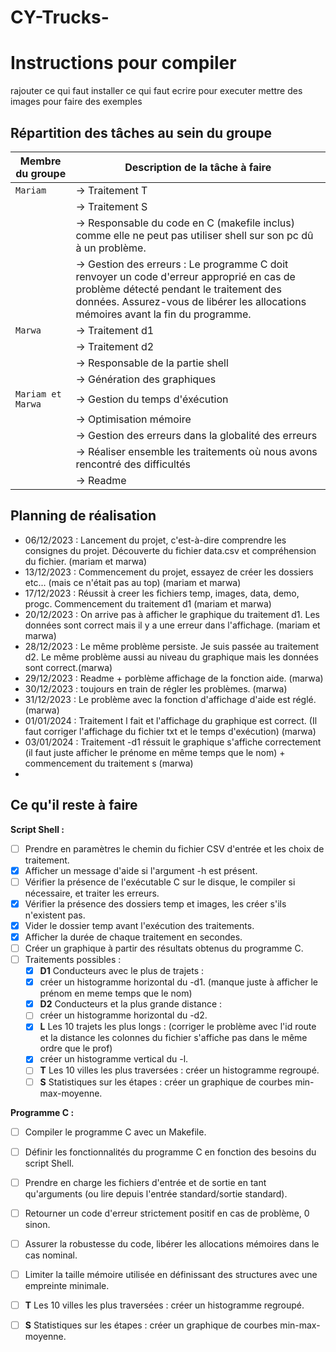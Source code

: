 # CY-Trucks-

# Instructions pour compiler


rajouter ce qui faut installer ce qui faut ecrire pour executer mettre des images pour faire des exemples 










## Répartition des tâches au sein du groupe

| Membre du groupe                                                | Description de la tâche à faire                  |
| ----------------------------------------------------            | ------------------------------------             |
| `Mariam`                                                        | -> Traitement T       
|                                                                 | -> Traitement S                                    
|                                                                 | -> Responsable du code en C (makefile inclus) comme elle ne peut pas utiliser shell sur  son pc dû à un problème.  
|                                                                 | -> Gestion des erreurs : Le programme C doit renvoyer un code d'erreur approprié en cas de problème détecté pendant le traitement des données. Assurez-vous de libérer les allocations mémoires avant la fin du programme.                     
| `Marwa`                                                         | -> Traitement d1
|                                                                 | -> Traitement d2
|                                                                 | -> Responsable de la partie shell 
|                                                                 | -> Génération des graphiques
| `Mariam et Marwa`                                               | -> Gestion du temps d'éxécution
|                                                                 | -> Optimisation mémoire
|                                                                 | -> Gestion des erreurs dans la globalité des erreurs
|                                                                 | -> Réaliser ensemble les traitements où nous avons rencontré des difficultés
|                                                                 | -> Readme


## Planning de réalisation 

* 06/12/2023 : Lancement du projet, c'est-à-dire comprendre les consignes du projet. Découverte du fichier data.csv et compréhension du fichier. (mariam et marwa)
* 13/12/2023 : Commencement du projet, essayez de créer les dossiers etc... (mais ce n'était pas au top) (mariam et marwa)
* 17/12/2023 : Réussit à creer les fichiers temp, images, data, demo, progc. Commencement du traitement d1 (mariam et marwa)
* 20/12/2023 : On arrive pas à afficher le graphique du traitement d1. Les données sont correct mais il y a une erreur dans l'affichage. (mariam et marwa)
* 28/12/2023 : Le même problème persiste. Je suis passée au traitement d2. Le même problème aussi au niveau du graphique mais les données sont correct.(marwa)
* 29/12/2023 : Readme + porblème affichage de la fonction aide. (marwa)
* 30/12/2023 : toujours en train de régler les problèmes. (marwa)
* 31/12/2023 : Le problème avec la fonction d'affichage d'aide est réglé. (marwa)
* 01/01/2024 : Traitement l fait et l'affichage du graphique est correct. (Il faut corriger l'affichage du fichier txt et le temps d'exécution) (marwa)
* 03/01/2024 : Traitement -d1 réssuit le graphique s'affiche correctement (il faut juste afficher le prénome en même temps que le nom) + commencement du traitement s (marwa)
* 
## Ce qu'il reste à faire
**Script Shell :**
- [ ] Prendre en paramètres le chemin du fichier CSV d'entrée et les choix de traitement.
- [x] Afficher un message d'aide si l'argument -h est présent.
- [ ] Vérifier la présence de l'exécutable C sur le disque, le compiler si nécessaire, et traiter les erreurs.
- [x] Vérifier la présence des dossiers temp et images, les créer s'ils n'existent pas.
- [x] Vider le dossier temp avant l'exécution des traitements.
- [x] Afficher la durée de chaque traitement en secondes.
- [ ] Créer un graphique à partir des résultats obtenus du programme C.
- [ ] Traitements possibles :
   - [x] **D1** Conducteurs avec le plus de trajets :
   - [x] créer un histogramme horizontal du -d1. (manque juste à afficher le prénom en meme temps que le nom)
   - [x] **D2** Conducteurs et la plus grande distance :
   - [ ] créer un histogramme horizontal du -d2.
   - [x] **L** Les 10 trajets les plus longs : (corriger le problème avec l'id route et la distance les colonnes du fichier s'affiche pas dans le même ordre que le prof)
   - [x] créer un histogramme vertical du -l.
   - [ ] **T** Les 10 villes les plus traversées : créer un histogramme regroupé.
   - [ ] **S** Statistiques sur les étapes : créer un graphique de courbes min-max-moyenne.

**Programme C :**
- [ ] Compiler le programme C avec un Makefile.
- [ ] Définir les fonctionnalités du programme C en fonction des besoins du script Shell.
- [ ] Prendre en charge les fichiers d'entrée et de sortie en tant qu'arguments (ou lire depuis l'entrée standard/sortie standard).
- [ ] Retourner un code d'erreur strictement positif en cas de problème, 0 sinon.
- [ ] Assurer la robustesse du code, libérer les allocations mémoires dans le cas nominal.
- [ ] Limiter la taille mémoire utilisée en définissant des structures avec une empreinte minimale.
- [ ] **T** Les 10 villes les plus traversées : créer un histogramme regroupé.
- [ ] **S** Statistiques sur les étapes : créer un graphique de courbes min-max-moyenne.


